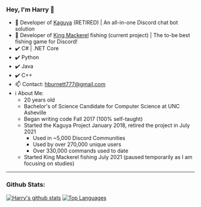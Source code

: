 ### Hey, I'm Harry 👋

- 🔭 Developer of [Kaguya](https://github.com/kaguyabot/Kaguya) (RETIRED) | An all-in-one Discord chat bot solution
- 🎣 Developer of [King Mackerel](https://github.com/stageosu/king-mackerel) fishing (current project) | The to-be best fishing game for Discord!
- ✔️ C# | .NET Core
- ✔️ Python
- ✔️ Java
- ✔️ C++
- 📫 Contact: hburnett777@gmail.com
- ℹ About Me:
    - 20 years old
    - Bachelor's of Science Candidate for Computer Science at UNC Asheville
    - Began writing code Fall 2017 (100% self-taught)
    - Started the Kaguya Project January 2018, retired the project in July 2021
        - Used in ~5,000 Discord Communities
        - Used by over 270,000 unique users
        - Over 330,000 commands used to date
    - Started King Mackerel fishing July 2021 (paused temporarily as I am focusing on studies)
---
### Github Stats:
[![Harry's github stats](https://github-readme-stats.vercel.app/api?username=hburn7&count_private=true&show_icons=true&theme=radical)](https://github.com/anuraghazra/github-readme-stats)
[![Top Languages](https://github-readme-stats.vercel.app/api/top-langs/?username=hburn7&theme=radical)](https://github.com/anuraghazra/github-readme-stats)
